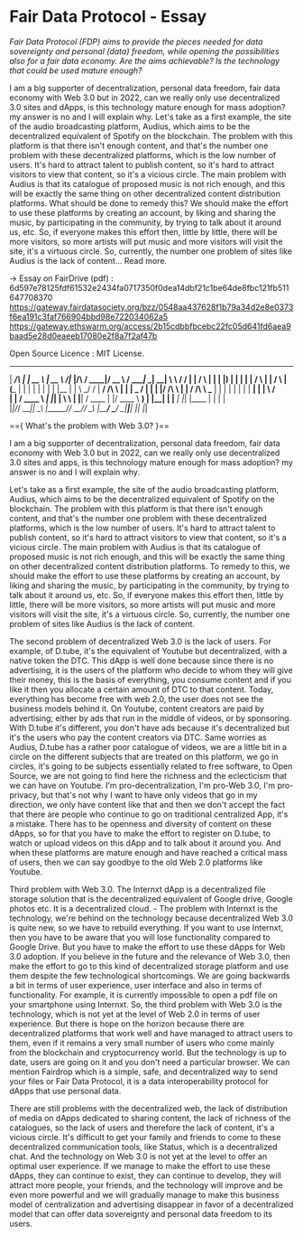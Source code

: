 # Fair Data Protocol - Essay
<i> Fair Data Protocol (FDP) aims to provide the pieces needed for data sovereignty and personal (data) freedom, while opening the possibilities also for a fair data economy. Are the aims achievable? Is the technology that could be used mature enough?</i> 

I am a big supporter of decentralization, personal data freedom, fair data economy with Web 3.0 but in 2022, can we really only use decentralized 3.0 sites and dApps, is this technology mature enough for mass adoption?  my answer is no and I will explain why. Let's take as a first example, the site of the audio broadcasting platform, Audius, which aims to be the decentralized equivalent of Spotify on the blockchain. The problem with this platform is that there isn't enough content, and that's the number one problem with these decentralized platforms, which is the low number of users. It's hard to attract talent to publish content, so it's hard to attract visitors to view that content, so it's a vicious circle. The main problem with Audius is that its catalogue of proposed music is not rich enough, and this will be exactly the same thing on other decentralized content distribution platforms. What should be done to remedy this? We should make the effort to use these platforms by creating an account, by liking and sharing the music, by participating in the community, by trying to talk about it around us, etc. So, if everyone makes this effort then, little by little, there will be more visitors, so more artists will put music and more visitors will visit the site, it's a virtuous circle. So, currently, the number one problem of sites like Audius is the lack of content...
Read more.

-> Essay on FairDrive (pdf) : 6d597e78125fdf61532e2434fa0717350f0dea14dbf21c1be64de8fbc121fb511647708370 https://gateway.fairdatasociety.org/bzz/0548aa437628f1b79a34d2e8e0373f6ea191c3faf766904bbd98e722034062a5
https://gateway.ethswarm.org/access/2b15cdbbfbcebc22fc05d641fd6aea9baad5e28d0eaeeb17080e2f8a7f2af47b

Open Source Licence : MIT License.

  ______      _____ _____    _____       _______          _____  ____   _____ _____ ______ _________     __
 |  ____/\   |_   _|  __ \  |  __ \   /\|__   __|/\      / ____|/ __ \ / ____|_   _|  ____|__   __\ \   / /
 | |__ /  \    | | | |__) | | |  | | /  \  | |  /  \    | (___ | |  | | |      | | | |__     | |   \ \_/ / 
 |  __/ /\ \   | | |  _  /  | |  | |/ /\ \ | | / /\ \    \___ \| |  | | |      | | |  __|    | |    \   /  
 | | / ____ \ _| |_| | \ \  | |__| / ____ \| |/ ____ \   ____) | |__| | |____ _| |_| |____   | |     | |   
 |_|/_/    \_\_____|_|  \_\ |_____/_/    \_\_/_/    \_\ |_____/ \____/ \_____|_____|______|  |_|     |_|  
         

=={ What's the problem with Web 3.0? }==

I am a big supporter of decentralization, personal data freedom, fair data economy with Web 3.0 but in 2022, can we really only use decentralized 3.0 sites and apps, is this technology mature enough for mass adoption?  my answer is no and I will explain why.

Let's take as a first example, the site of the audio broadcasting platform, Audius, which aims to be the decentralized equivalent of Spotify on the blockchain. The problem with this platform is that there isn't enough content, and that's the number one problem with these decentralized platforms, which is the low number of users. It's hard to attract talent to publish content, so it's hard to attract visitors to view that content, so it's a vicious circle. The main problem with Audius is that its catalogue of proposed music is not rich enough, and this will be exactly the same thing on other decentralized content distribution platforms. To remedy to this, we should make the effort to use these platforms by creating an account, by liking and sharing the music, by participating in the community, by trying to talk about it around us, etc. So, if everyone makes this effort then, little by little, there will be more visitors, so more artists will put music and more visitors will visit the site, it's a virtuous circle. So, currently, the number one problem of sites like Audius is the lack of content.

The second problem of decentralized Web 3.0 is the lack of users. For example, of D.tube, it's the equivalent of Youtube but decentralized, with a native token the DTC. This dApp is well done because since there is no advertising, it is the users of the platform who decide to whom they will give their money, this is the basis of everything, you consume content and if you like it then you allocate a certain amount of DTC to that content. Today, everything has become free with web 2.0, the user does not see the business models behind it. On Youtube, content creators are paid by advertising; either by ads that run in the middle of videos, or by sponsoring. With D.tube it's different, you don't have ads because it's decentralized but it's the users who pay the content creators via DTC. Same worries as Audius, D.tube has a rather poor catalogue of videos, we are a little bit in a circle on the different subjects that are treated on this platform, we go in circles, it's going to be subjects essentially related to free software, to Open Source, we are not going to find here the richness and the eclecticism that we can have on Youtube. I'm pro-decentralization, I'm pro-Web 3.0, I'm pro-privacy, but that's not why I want to have only videos that go in my direction, we only have content like that and then we don't accept the fact that there are people who continue to go on traditional centralized App, it's a mistake. There has to be openness and diversity of content on these dApps, so for that you have to make the effort to register on D.tube, to watch or upload videos on this dApp and to talk about it around you. And when these platforms are mature enough and have reached a critical mass of users, then we can say goodbye to the old Web 2.0 platforms like Youtube.

Third problem with Web 3.0. The Internxt dApp is a decentralized file storage solution that is the decentralized equivalent of Google drive, Google photos etc. It is a decentralized cloud. - The problem with Internxt is the technology, we're behind on the technology because decentralized Web 3.0 is quite new, so we have to rebuild everything. If you want to use Internxt, then you have to be aware that you will lose functionality compared to Google Drive. But you have to make the effort to use these dApps for Web 3.0 adoption. If you believe in the future and the relevance of Web 3.0, then make the effort to go to this kind of decentralized storage platform and use them despite the few technological shortcomings. We are going backwards a bit in terms of user experience, user interface and also in terms of functionality. For example, it is currently impossible to open a pdf file on your smartphone using Internxt. So, the third problem with Web 3.0 is the technology, which is not yet at the level of Web 2.0 in terms of user experience. But there is hope on the horizon because there are decentralized platforms that work well and have managed to attract users to them, even if it remains a very small number of users who come mainly from the blockchain and cryptocurrency world. But the technology is up to date, users are going on it and you don't need a particular browser. We can mention Fairdrop which is a simple, safe, and decentralized way to send your files or Fair Data Protocol, it is a data interoperability protocol for dApps that use personal data.

There are still problems with the decentralized web, the lack of distribution of media on dApps dedicated to sharing content, the lack of richness of the catalogues, so the lack of users and therefore the lack of content, it's a vicious circle. It's difficult to get your family and friends to come to these decentralized communication tools, like Status, which is a decentralized chat. And the technology on Web 3.0 is not yet at the level to offer an optimal user experience. If we manage to make the effort to use these dApps, they can continue to exist, they can continue to develop, they will attract more people, your friends, and the technology will improve and be even more powerful and we will gradually manage to make this business model of centralization and advertising disappear in favor of a decentralized model that can offer data sovereignty and personal data freedom to its users.
